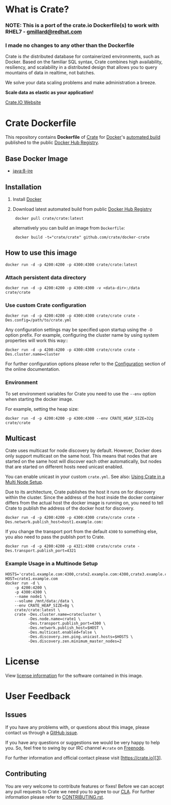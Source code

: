 # What is Crate?

### NOTE: This is a port of the crate.io Dockerfile(s) to work with RHEL7 - gmillard@redhat.com
### I made no changes to any other than the Dockerfile
Crate is _the_ distributed database for containerized environments, such as Docker.
Based on the familiar SQL syntax, Crate combines high availability, resiliency, and scalability
in a distributed design that allows you to query mountains of data in realtime, not batches.

We solve your data scaling problems and make administration a breeze.

**Scale data as elastic as your application!**

[Crate.IO Website][3]


# Crate Dockerfile

This repository contains **Dockerfile** of [Crate][3] for [Docker][1]'s [automated build][2]
published to the public [Docker Hub Registry][4].


## Base Docker Image

- [java:8-jre][5]

## Installation

1. Install [Docker][1]

2. Download latest automated build from public [Docker Hub Registry][2]

        docker pull crate/crate:latest

   alternatively you can build an image from `Dockerfile`:

        docker build -t="crate/crate" github.com/crate/docker-crate

## How to use this image

    docker run -d -p 4200:4200 -p 4300:4300 crate/crate:latest

### Attach persistent data directory

    docker run -d -p 4200:4200 -p 4300:4300 -v <data-dir>:/data crate/crate

### Use custom Crate configuration

    docker run -d -p 4200:4200 -p 4300:4300 crate/crate crate -Des.config=/path/to/crate.yml

Any configuration settings may be specified upon startup using the `-D` option prefix.
For example, configuring the cluster name by using system properties will work this way::

    docker run -d -p 4200:4200 -p 4300:4300 crate/crate crate -Des.cluster.name=cluster

For further configuration options please refer to the [Configuration][6] section of the online documentation.

### Environment

To set environment variables for Crate you need to use the ``--env`` option when starting
the docker image.

For example, setting the heap size:

    docker run -d -p 4200:4200 -p 4300:4300 --env CRATE_HEAP_SIZE=32g crate/crate

## Multicast

Crate uses multicast for node discovery by default. However, Docker does only support multicast on the same
host. This means that nodes that are started on the same host will discover each other automatically,
but nodes that are started on different hosts need unicast enabled.

You can enable unicast in your custom ``crate.yml``. See also: [Using Crate in a Multi Node Setup][7].

Due to its architecture, Crate publishes the host it runs on for discovery within the cluster. Since
the address of the host inside the docker container differs from the actual host the docker image is
running on, you need to tell Crate to publish the address of the docker host for discovery.

    docker run -d -p 4200:4200 -p 4300:4300 crate/crate crate -Des.network.publish_host=host1.example.com:

If you change the transport port from the default ``4300`` to something else, you also need to pass
the publish port to Crate.

    docker run -d -p 4200:4200 -p 4321:4300 crate/crate crate -Des.transport.publish_port=4321

### Example Usage in a Multinode Setup

    HOSTS='crate1.example.com:4300,crate2.example.com:4300,crate3.example.com:4300'
    HOST=crate1.example.com
    docker run -d \
        -p 4200:4200 \
        -p 4300:4300 \
        --name node1 \
        --volume /mnt/data:/data \
        --env CRATE_HEAP_SIZE=8g \
        crate/crate:latest \
        crate -Des.cluster.name=cratecluster \
              -Des.node.name=crate1 \
              -Des.transport.publish_port=4300 \
              -Des.network.publish_host=$HOST \
              -Des.multicast.enabled=false \
              -Des.discovery.zen.ping.unicast.hosts=$HOSTS \
              -Des.discovery.zen.minimum_master_nodes=2

# License

View [license information][8] for the software contained in this image.


# User Feedback

## Issues

If you have any problems with, or questions about this image,
please contact us through a [GitHub issue][9].

If you have any questions or suggestions we would be very happy to help you.
So, feel free to swing by our IRC channel `#crate` on [Freenode][10].

For further information and official contact please visit [https://crate.io][3].

## Contributing

You are very welcome to contribute features or fixes! Before we can accept any pull requests to Crate
we need you to agree to our [CLA][11]. For further information please refer to [CONTRIBUTING.rst][12].



[1]: https://www.docker.com
[2]: https://registry.hub.docker.com/u/crate/crate/
[3]: https://crate.io
[4]: https://registry.hub.docker.com/
[5]: https://registry.hub.docker.com/_/java/
[6]: https://crate.io/docs/stable/configuration.html
[7]: https://crate.io/docs/en/latest/best_practice/multi_node_setup.html
[8]: https://github.com/crate/crate/blob/master/LICENSE.txt
[9]: https://github.com/crate/docker-crate/issues
[10]: http://freenode.net
[11]: https://crate.io/community/contribute/
[12]: https://github.com/crate/crate/blob/master/CONTRIBUTING.rst
